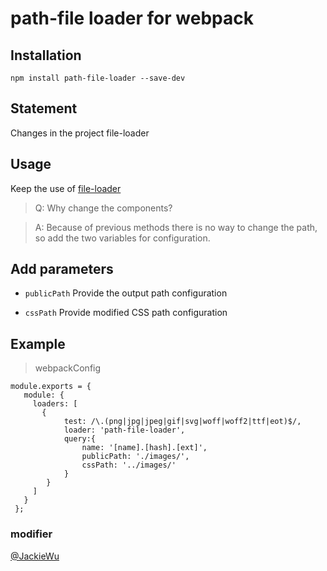 # path-file loader for webpack

## Installation

`npm install path-file-loader --save-dev`

## Statement

Changes in the project file-loader

## Usage

Keep the use of [file-loader](https://github.com/webpack/file-loader)

> Q: Why change the components?

> A: Because of previous methods there is no way to change the path, so add the two variables for configuration.

## Add parameters

* `publicPath` Provide the output path configuration

* `cssPath` Provide modified CSS path configuration

## Example

> webpackConfig

```
module.exports = {
   module: {
     loaders: [
       {
            test: /\.(png|jpg|jpeg|gif|svg|woff|woff2|ttf|eot)$/,
            loader: 'path-file-loader',
            query:{
                name: '[name].[hash].[ext]',
                publicPath: './images/',
                cssPath: '../images/'
            }
        }
     ]
   }
 };
 ```

### modifier

[@JackieWu](https://github.com/Jackie-Web)
